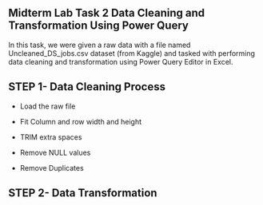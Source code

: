 ## Midterm Lab Task 2  Data Cleaning and Transformation Using Power Query
In this task, we were given a raw data with a file named Uncleaned_DS_jobs.csv dataset (from Kaggle) and tasked with performing data cleaning and transformation using Power Query Editor in Excel.
## STEP 1- Data Cleaning Process ##

- Load the raw file  
- Fit Column and row width and height
  
- TRIM extra spaces
  
- Remove NULL values
  
- Remove Duplicates

## STEP 2- Data Transformation ##


